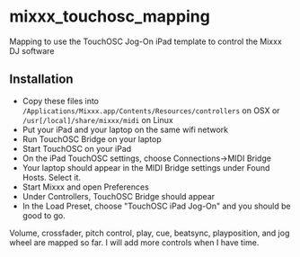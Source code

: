 mixxx_touchosc_mapping
======================

Mapping to use the TouchOSC Jog-On iPad template to control the Mixxx DJ software

Installation
------------

- Copy these files into `/Applications/Mixxx.app/Contents/Resources/controllers` on OSX or `/usr[/local]/share/mixxx/midi` on Linux
- Put your iPad and your laptop on the same wifi network
- Run TouchOSC Bridge on your laptop
- Start TouchOSC on your iPad
- On the iPad TouchOSC settings, choose Connections->MIDI Bridge
- Your laptop should appear in the MIDI Bridge settings under Found Hosts. Select it.
- Start Mixxx and open Preferences
- Under Controllers, TouchOSC Bridge should appear
- In the Load Preset, choose "TouchOSC iPad Jog-On" and you should be good to go.

Volume, crossfader, pitch control, play, cue, beatsync, playposition, and jog wheel are mapped so far.
I will add more controls when I have time.
